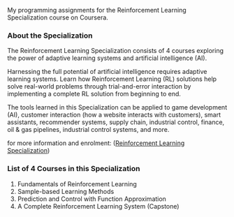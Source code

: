 My programming assignments for the Reinforcement Learning Specialization course on Coursera.

### About the Specialization
The Reinforcement Learning Specialization consists of 4 courses exploring the power of adaptive learning systems and artificial intelligence (AI).

Harnessing the full potential of artificial intelligence requires adaptive learning systems. Learn how Reinforcement Learning (RL) solutions help solve real-world problems through trial-and-error interaction by implementing a complete RL solution from beginning to end.

The tools learned in this Specialization can be applied to game development (AI), customer interaction (how a website interacts with customers), smart assistants, recommender systems, supply chain, industrial control, finance, oil & gas pipelines, industrial control systems, and more.

for more information and enrolment: ([Reinforcement Learning Specialization](https://www.coursera.org/specializations/reinforcement-learning))

### List of 4 Courses in this Specialization
1. Fundamentals of Reinforcement Learning
2. Sample-based Learning Methods
3. Prediction and Control with Function Approximation
4. A Complete Reinforcement Learning System (Capstone)
